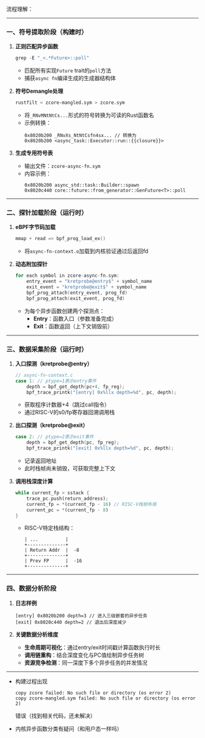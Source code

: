 流程理解：

---

### 一、符号提取阶段（构建时）
1. **正则匹配异步函数**
   ```rust
   grep -E "_<.*Future>::poll"
   ```
   - 匹配所有实现`Future` trait的`poll`方法
   - 捕获`async fn`编译生成的生成器结构体

2. **符号Demangle处理**
   ```bash
   rustfilt < zcore-mangled.sym > zcore.sym
   ```
   - 将`_RNvMNtNtCs...`形式的符号转换为可读的Rust函数名
   - 示例转换：
     ```
     0x8020b200 _RNvXs_NtNtCsfn4sx... // 转换为
     0x8020b200 <async_task::Executor::run::{{closure}}>
     ```

3. **生成专用符号表**
   - 输出文件：`zcore-async-fn.sym`
   - 内容示例：
     ```
     0x8020b200 async_std::task::Builder::spawn
     0x8020c440 core::future::from_generator::GenFuture<T>::poll
     ```

---

### 二、探针加载阶段（运行时）
1. **eBPF字节码加载**
   ```c
   mmap + read => bpf_prog_load_ex()
   ```
   - 将`async-fn-context.o`加载到内核验证通过后返回fd

2. **动态附加探针**
   ```c
   for each symbol in zcore-async-fn.sym:
       entry_event = "kretprobe@entry$" + symbol_name
       exit_event = "kretprobe@exit$" + symbol_name
       bpf_prog_attach(entry_event, prog_fd)
       bpf_prog_attach(exit_event, prog_fd)
   ```
   - 为每个异步函数创建两个探测点：
     - **Entry**：函数入口（参数准备完成）
     - **Exit**：函数返回（上下文销毁前）

---

### 三、数据采集阶段（运行时）
1. **入口探测（kretprobe@entry）**
   ```c
   // async-fn-context.c
   case 1: // ptype=1表示entry事件
       depth = bpf_get_depth(pc+4, fp_reg);
       bpf_trace_printk("[entry] 0x%llx depth=%d", pc, depth);
   ```
   - 获取程序计数器+4（跳过call指令）
   - 通过RISC-V的s0/fp寄存器回溯调用栈

2. **出口探测（kretprobe@exit）**
   ```c
   case 2: // ptype=2表示exit事件
       depth = bpf_get_depth(pc, fp_reg);
       bpf_trace_printk("[exit] 0x%llx depth=%d", pc, depth);
   ```
   - 记录返回地址
   - 此时栈帧尚未销毁，可获取完整上下文

3. **调用栈深度计算**
   ```rust
   while current_fp > sstack {
       trace_pc.push(return_address);
       current_fp = *(current_fp - 16) // RISC-V栈帧布局
       current_pc = *(current_fp - 8)
   }
   ```
   - RISC-V特定栈结构：
     ```
     | ...          |
     +--------------+
     | Return Addr  |  -8
     +--------------+
     | Prev FP      |  -16
     +--------------+
     ```

---

### 四、数据分析阶段
1. **日志样例**
   ```
   [entry] 0x8020b200 depth=3 // 进入三级嵌套的异步任务
   [exit] 0x8020c440 depth=2 // 退出后深度减少
   ```

2. **关键数据分析维度**
   - **生命周期可视化**：通过entry/exit时间戳计算函数执行时长
   - **调用链重构**：结合深度变化与PC值绘制异步任务树
   - **资源竞争检测**：同一深度下多个异步任务的并发情况
---

- 构建过程出现
  ```
  copy zcore failed: No such file or directory (os error 2)
  copy zcore-mangled.sym failed: No such file or directory (os error 2)
  ```
  错误（找到相关代码，还未解决）
  
- 内核异步函数分类有疑问（和用户态一样吗）
  
